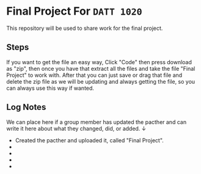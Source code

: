 # Final Project For `DATT 1020`


This repository will be used to share work for the final project. 


## Steps

If you want to get the file an easy way, Click "Code" then press download as "zip", then once you have that extract all the files and take the file "Final Project"
to work with. After that you can just save or drag that file and delete the zip file as we will be updating and always getting the file, so you can always use this
way if wanted. 


## Log Notes

We can place here if a group member has updated the pacther and can write it here about what they changed, did, or added. ↓

- Created the pacther and uploaded it, called "Final Project".
-
-
-
-
